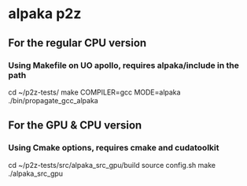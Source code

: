 # alpaka p2z
## For the regular CPU version
### Using Makefile on UO apollo, requires alpaka/include in the path
cd ~/p2z-tests/
make COMPILER=gcc MODE=alpaka
./bin/propagate_gcc_alpaka 

## For the GPU & CPU version 
### Using Cmake options, requires cmake and cudatoolkit
cd ~/p2z-tests/src/alpaka_src_gpu/build
source config.sh
make
./alpaka_src_gpu
